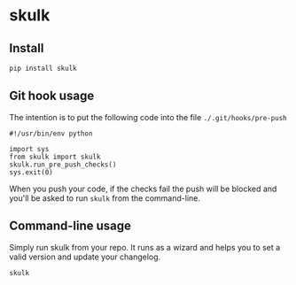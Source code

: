 # skulk

## Install

```bash
pip install skulk
```

## Git hook usage

The intention is to put the following code into the file `./.git/hooks/pre-push`

```
#!/usr/bin/env python

import sys
from skulk import skulk
skulk.run_pre_push_checks()
sys.exit(0)
```

When you push your code, if the checks fail the push will be blocked and you'll be asked to run `skulk` from the command-line.

## Command-line usage

Simply run skulk from your repo. It runs as a wizard and helps you to set a valid version and update your changelog.

```
skulk
```